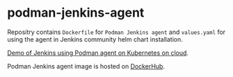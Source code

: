 # podman-jenkins-agent

Repositry contains `Dockerfile` for `Podman Jenkins agent` and `values.yaml` for using the agent in Jenkins community helm chart installation. 

 [Demo of Jenkins using Podman agent on Kubernetes on cloud](https://www.rokpoto.com/podman-jenkins-agent/). 
 
 Podman Jenkins agent image is hosted on [DockerHub](https://hub.docker.com/repository/docker/warrior7089/podman-agent). 
 

